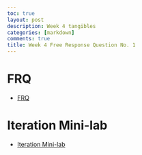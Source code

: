 ```yaml
---
toc: true
layout: post
description: Week 4 tangibles
categories: [markdown]
comments: true
title: Week 4 Free Response Question No. 1
---
```

# FRQ
* [FRQ](https://aidanywu.github.io/fastpages/jupyter/2022/09/18/frq1.html)

# Iteration Mini-lab
* [Iteration Mini-lab](https://aidanywu.github.io/fastpages/jupyter/2022/09/18/iterationminilab.html)
